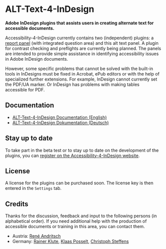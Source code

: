 # ALT-Text-4-InDesign
**Adobe InDesign plugins that assists users in creating alternate text for accessible documents.**

Accessibility-4-InDesign currently contains two (independent) plugins: a [report panel](https://github.com/RolandDreger/accessibility-4-indesign) (with integrated question area) and this alt text panel. A plugin for contrast checking and preflights are currently being planned. The panels are intended to provide simple assistance in identifying accessibility issues in Adobe InDesign documents. 

However, some specific problems that cannot be solved with the built-in tools in InDesigns must be fixed in Acrobat, ePub editors or with the help of specialized further extensions. For example, InDesign cannot currently set the PDF/UA marker. Or InDesign has problems with making tables accessible for PDF.

## Documentation

- [ALT-Text-4-InDesign Documentation (English)](./Documentation/alt-text-4-indesign_doku.en.md)
- [ALT-Text-4-InDesign Dokumentation (Deutsch)](./Documentation/alt-text-4-indesign_doku.de.md)

## Stay up to date

To take part in the beta test or to stay up to date on the development of the plugins, you can [register on the Accessibility-4-InDesign website](https://rolanddreger.github.io/accessibility-4-indesign/).


## License

A license for the plugins can be purchased soon. The license key is then entered in the `Settings` tab.

## Credits

Thanks for the discussion, feedback and input to the following persons (in alphabetical order). If you need additional help with the production of accessible documents or training in this area, you can contact them.
- Austria: [René Andritsch](https://reneandritsch.com/)
- Germany: [Rainer Klute](https://klute.io/), [Klaas Posselt](https://einmanncombo.de/), [Christoph Steffens](https://www.satzkiste.de/) 

